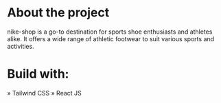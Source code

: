 # About the project

nike-shop is a go-to destination for sports shoe enthusiasts and athletes alike. It offers a wide range of athletic footwear to suit various sports and activities.

# Build with:

» Tailwind CSS
» React JS
